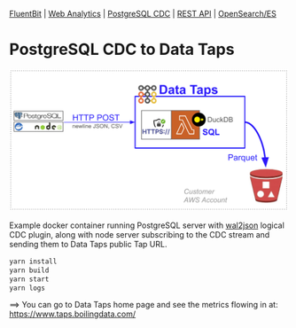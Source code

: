 [FluentBit](https://github.com/boilingdata/data-taps-fluentbit-example) | [Web Analytics](https://github.com/boilingdata/data-taps-webanalytics-example) | [PostgreSQL CDC](https://github.com/boilingdata/data-taps-postgres-cdc) | [REST API](https://github.com/boilingdata/data-taps-nycopendata-example) | [OpenSearch/ES](https://github.com/boilingdata/data-taps-opensearch-to-s3)

# PostgreSQL CDC to Data Taps

<p align="center">
  <img src="img/postgres-cdc.png" title="simple architecture">
</p>

Example docker container running PostgreSQL server with [wal2json](https://github.com/eulerto/wal2json) logical CDC plugin, along with node server subscribing to the CDC stream and sending them to Data Taps public Tap URL.

```shell
yarn install
yarn build
yarn start
yarn logs
```

==> You can go to Data Taps home page and see the metrics flowing in at: https://www.taps.boilingdata.com/

